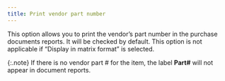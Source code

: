 ```yaml
---
title: Print vendor part number
---
```



This option allows you to print the vendor’s part number in the purchase  documents reports. It will be checked by default. This option is not applicable  if “Display in matrix format” is selected.


{:.note}
If there is no vendor part # for the item,  the label **Part#** will not appear  in document reports.
